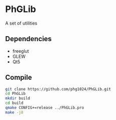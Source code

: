 # PhGLib
A set of utilities

## Dependencies
* freeglut
* GLEW
* Qt5

## Compile
```bash
git clone https://github.com/phg1024/PhGLib.git
cd PhGLib
mkdir build
cd build
qmake CONFIG+=release ../PhGLib.pro
make -j8
```
